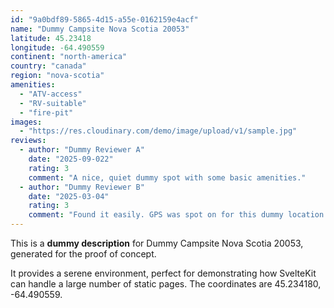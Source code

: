 ```yaml
---
id: "9a0bdf89-5865-4d15-a55e-0162159e4acf"
name: "Dummy Campsite Nova Scotia 20053"
latitude: 45.23418
longitude: -64.490559
continent: "north-america"
country: "canada"
region: "nova-scotia"
amenities:
  - "ATV-access"
  - "RV-suitable"
  - "fire-pit"
images:
  - "https://res.cloudinary.com/demo/image/upload/v1/sample.jpg"
reviews:
  - author: "Dummy Reviewer A"
    date: "2025-09-022"
    rating: 3
    comment: "A nice, quiet dummy spot with some basic amenities."
  - author: "Dummy Reviewer B"
    date: "2025-03-04"
    rating: 3
    comment: "Found it easily. GPS was spot on for this dummy location."
---
```


This is a **dummy description** for Dummy Campsite Nova Scotia 20053, generated for the proof of concept.

It provides a serene environment, perfect for demonstrating how SvelteKit can handle a large number of static pages. The coordinates are 45.234180, -64.490559.
